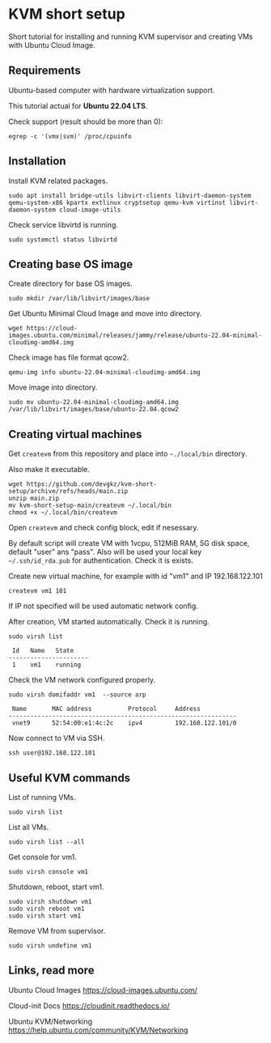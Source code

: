 # KVM short setup

Short tutorial for installing and running KVM supervisor and creating VMs with Ubuntu Cloud Image. 


## Requirements

Ubuntu-based computer with hardware virtualization support.

This tutorial actual for **Ubuntu 22.04 LTS**.

Check support (result should be more than 0):

```
egrep -c '(vmx|svm)' /proc/cpuinfo
```

## Installation

Install KVM related packages.

```
sudo apt install bridge-utils libvirt-clients libvirt-daemon-system qemu-system-x86 kpartx extlinux cryptsetup qemu-kvm virtinst libvirt-daemon-system cloud-image-utils
```

Check service libvirtd is running.

```
sudo systemctl status libvirtd
```

## Creating base OS image

Create directory for base OS images.

```
sudo mkdir /var/lib/libvirt/images/base
```

Get Ubuntu Minimal Cloud Image and move into directory.

```
wget https://cloud-images.ubuntu.com/minimal/releases/jammy/release/ubuntu-22.04-minimal-cloudimg-amd64.img
```

Check image has file format qcow2.

```
qemu-img info ubuntu-22.04-minimal-cloudimg-amd64.img
````

Move image into directory.

```
sudo mv ubuntu-22.04-minimal-cloudimg-amd64.img /var/lib/libvirt/images/base/ubuntu-22.04.qcow2
```

## Creating virtual machines

Get `createvm` from this repository and place into `~./local/bin` directory.

Also make it executable.

```
wget https://github.com/devgkz/kvm-short-setup/archive/refs/heads/main.zip
unzip main.zip
mv kvm-short-setup-main/createvm ~/.local/bin
chmod +x ~/.local/bin/createvm
```

Open `createvm` and check config block, edit if nesessary. 

By default script will create VM with 1vcpu, 512MiB RAM, 5G disk space, default "user" ans "pass". Also will be used your local key `~/.ssh/id_rda.pub` for authentication. Check it is exists.

Create new virtual machine, for example with id "vm1" and IP 192.168.122.101

```
createvm vm1 101
```

If IP not specified will be used automatic network config.

After creation, VM started automatically. Check it is running.

```
sudo virsh list

 Id   Name   State
----------------------
 1    vm1    running

```

Check the VM network configured properly.

```
sudo virsh domifaddr vm1  --source arp

 Name       MAC address          Protocol     Address
---------------------------------------------------------------
 vnet9      52:54:00:e1:4c:2c    ipv4         192.168.122.101/0

```

Now connect to VM via SSH.

```
ssh user@192.168.122.101
```


## Useful KVM commands

List of running VMs.
```
sudo virsh list
```

List all VMs.

```
sudo virsh list --all
```

Get console for vm1.

```
sudo virsh console vm1
```

Shutdown, reboot, start vm1.

```
sudo virsh shutdown vm1
sudo virsh reboot vm1
sudo virsh start vm1
```

Remove VM from supervisor.

```
sudo virsh undefine vm1
```

## Links, read more

Ubuntu Cloud Images https://cloud-images.ubuntu.com/

Cloud-init Docs https://cloudinit.readthedocs.io/

Ubuntu KVM/Networking https://help.ubuntu.com/community/KVM/Networking
